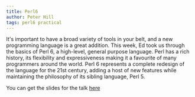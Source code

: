 ```yaml
---
title: Perl6
author: Peter Hill
tags: perl6 practical
---
```


It's important to have a broad variety of tools in your belt, and a
new programming language is a great addition. This week, Ed took us
through the basics of Perl 6, a high-level, general purpose
language. Perl has a rich history, its flexibility and expressiveness
making it a favourite of many programmers around the world. Perl 6
represents a complete redesign of the language for the 21st century,
adding a host of new features while maintaining the philosophy of its
sibling language, Perl 5.

You can get the slides for the talk [here][slides]

[slides]: /slides/2019-03-04_perl6.pdf
